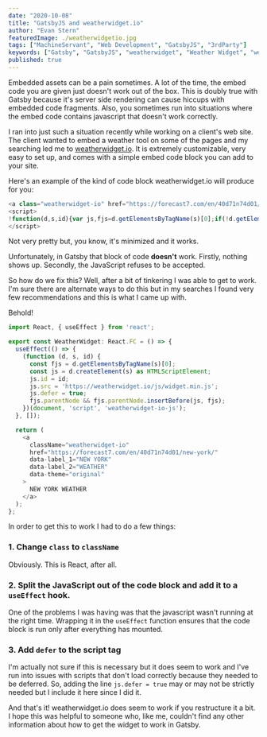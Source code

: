 ```yaml
---
date: "2020-10-08"
title: "GatsbyJS and weatherwidget.io"
author: "Evan Stern"
featuredImage: ./weatherwidgetio.jpg
tags: ["MachineServant", "Web Development", "GatsbyJS", "3rdParty"]
keywords: ["Gatsby", "GatsbyJS", "weatherwidget", "Weather Widget", "weatherwidget.io"]
published: true
---
```


Embedded assets can be a pain sometimes. A lot of the time, the embed code
you are given just doesn't work out of the box. This is doubly true with
Gatsby because it's server side rendering can cause hiccups with embedded
code fragments. Also, you sometimes run into situations where the embed code
contains javascript that doesn't work correctly.

I ran into just such a situation recently while working on a client's web
site. The client wanted to embed a weather tool on some of the pages and my
searching led me to [weatherwidget.io](https://weatherwidget.io). It is
extremely customizable, very easy to set up, and comes with a simple embed
code block you can add to your site.

Here's an example of the kind of code block weatherwidget.io will produce for
you:

```javascript
<a class="weatherwidget-io" href="https://forecast7.com/en/40d71n74d01/new-york/" data-label_1="NEW YORK" data-label_2="WEATHER" data-theme="original" >NEW YORK WEATHER</a>
<script>
!function(d,s,id){var js,fjs=d.getElementsByTagName(s)[0];if(!d.getElementById(id)){js=d.createElement(s);js.id=id;js.src='https://weatherwidget.io/js/widget.min.js';fjs.parentNode.insertBefore(js,fjs);}}(document,'script','weatherwidget-io-js');
</script>
```

Not very pretty but, you know, it's minimized and it works.

Unfortunately, in Gatsby that block of code **doesn't** work. Firstly,
nothing shows up. Secondly, the JavaScript refuses to be accepted.

So how do we fix this? Well, after a bit of tinkering I was able to get to
work. I'm sure there are alternate ways to do this but in my searches I found
very few recommendations and this is what I came up with.

Behold!

```typescript
import React, { useEffect } from 'react';

export const WeatherWidget: React.FC = () => {
  useEffect(() => {
    (function (d, s, id) {
      const fjs = d.getElementsByTagName(s)[0];
      const js = d.createElement(s) as HTMLScriptElement;
      js.id = id;
      js.src = 'https://weatherwidget.io/js/widget.min.js';
      js.defer = true;
      fjs.parentNode && fjs.parentNode.insertBefore(js, fjs);
    })(document, 'script', 'weatherwidget-io-js');
  }, []);

  return (
    <a
      className="weatherwidget-io"
      href="https://forecast7.com/en/40d71n74d01/new-york/"
      data-label_1="NEW YORK"
      data-label_2="WEATHER"
      data-theme="original"
    >
      NEW YORK WEATHER
    </a>
  );
};
```

In order to get this to work I had to do a few things:

### 1. Change `class` to `className` 

Obviously. This is React, after all.

### 2. Split the JavaScript out of the code block and add it to a `useEffect` hook.

One of the problems I was having was that the javascript wasn't running at
the right time. Wrapping it in the `useEffect` function ensures that the code
block is run only after everything has mounted.

### 3. Add `defer` to the script tag

I'm actually not sure if this is necessary but it does seem to work and I've
run into issues with scripts that don't load correctly because they needed to
be deferred. So, adding the line `js.defer = true` may or may not be strictly
needed but I include it here since I did it.

And that's it! weatherwidget.io does seem to work if you restructure it a
bit. I hope this was helpful to someone who, like me, couldn't find any other
information about how to get the widget to work in Gatsby.